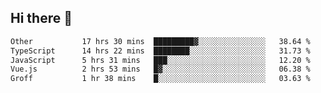 ## Hi there 👋

<!--START_SECTION:waka-->

```txt
Other           17 hrs 30 mins  █████████▓░░░░░░░░░░░░░░░   38.64 %
TypeScript      14 hrs 22 mins  ████████░░░░░░░░░░░░░░░░░   31.73 %
JavaScript      5 hrs 31 mins   ███░░░░░░░░░░░░░░░░░░░░░░   12.20 %
Vue.js          2 hrs 53 mins   █▓░░░░░░░░░░░░░░░░░░░░░░░   06.38 %
Groff           1 hr 38 mins    █░░░░░░░░░░░░░░░░░░░░░░░░   03.63 %
```

<!--END_SECTION:waka-->
